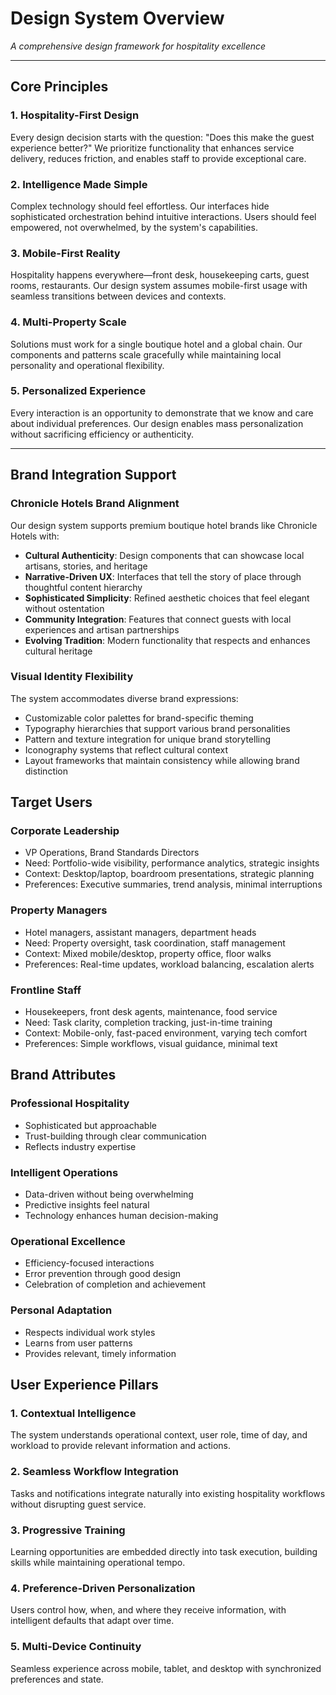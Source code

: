 # Design System Overview

*A comprehensive design framework for hospitality excellence*

---

## Core Principles

### 1. Hospitality-First Design
Every design decision starts with the question: "Does this make the guest experience better?" We prioritize functionality that enhances service delivery, reduces friction, and enables staff to provide exceptional care.

### 2. Intelligence Made Simple
Complex technology should feel effortless. Our interfaces hide sophisticated orchestration behind intuitive interactions. Users should feel empowered, not overwhelmed, by the system's capabilities.

### 3. Mobile-First Reality
Hospitality happens everywhere—front desk, housekeeping carts, guest rooms, restaurants. Our design system assumes mobile-first usage with seamless transitions between devices and contexts.

### 4. Multi-Property Scale
Solutions must work for a single boutique hotel and a global chain. Our components and patterns scale gracefully while maintaining local personality and operational flexibility.

### 5. Personalized Experience
Every interaction is an opportunity to demonstrate that we know and care about individual preferences. Our design enables mass personalization without sacrificing efficiency or authenticity.

---

## Brand Integration Support

### Chronicle Hotels Brand Alignment
Our design system supports premium boutique hotel brands like Chronicle Hotels with:

- **Cultural Authenticity**: Design components that can showcase local artisans, stories, and heritage
- **Narrative-Driven UX**: Interfaces that tell the story of place through thoughtful content hierarchy
- **Sophisticated Simplicity**: Refined aesthetic choices that feel elegant without ostentation
- **Community Integration**: Features that connect guests with local experiences and artisan partnerships
- **Evolving Tradition**: Modern functionality that respects and enhances cultural heritage

### Visual Identity Flexibility
The system accommodates diverse brand expressions:
- Customizable color palettes for brand-specific theming
- Typography hierarchies that support various brand personalities
- Pattern and texture integration for unique brand storytelling
- Iconography systems that reflect cultural context
- Layout frameworks that maintain consistency while allowing brand distinction

## Target Users

### Corporate Leadership
- VP Operations, Brand Standards Directors
- Need: Portfolio-wide visibility, performance analytics, strategic insights
- Context: Desktop/laptop, boardroom presentations, strategic planning
- Preferences: Executive summaries, trend analysis, minimal interruptions

### Property Managers
- Hotel managers, assistant managers, department heads
- Need: Property oversight, task coordination, staff management
- Context: Mixed mobile/desktop, property office, floor walks
- Preferences: Real-time updates, workload balancing, escalation alerts

### Frontline Staff
- Housekeepers, front desk agents, maintenance, food service
- Need: Task clarity, completion tracking, just-in-time training
- Context: Mobile-only, fast-paced environment, varying tech comfort
- Preferences: Simple workflows, visual guidance, minimal text

## Brand Attributes

### Professional Hospitality
- Sophisticated but approachable
- Trust-building through clear communication
- Reflects industry expertise

### Intelligent Operations
- Data-driven without being overwhelming
- Predictive insights feel natural
- Technology enhances human decision-making

### Operational Excellence
- Efficiency-focused interactions
- Error prevention through good design
- Celebration of completion and achievement

### Personal Adaptation
- Respects individual work styles
- Learns from user patterns
- Provides relevant, timely information

## User Experience Pillars

### 1. Contextual Intelligence
The system understands operational context, user role, time of day, and workload to provide relevant information and actions.

### 2. Seamless Workflow Integration
Tasks and notifications integrate naturally into existing hospitality workflows without disrupting guest service.

### 3. Progressive Training
Learning opportunities are embedded directly into task execution, building skills while maintaining operational tempo.

### 4. Preference-Driven Personalization
Users control how, when, and where they receive information, with intelligent defaults that adapt over time.

### 5. Multi-Device Continuity
Seamless experience across mobile, tablet, and desktop with synchronized preferences and state.